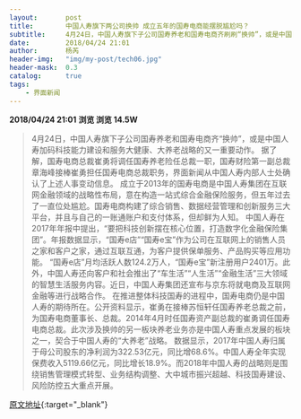 ```yaml
---
layout:       post
title:        中国人寿旗下两公司换帅 成立五年的国寿电商能摆脱尴尬吗？
subtitle:     4月24日，中国人寿旗下子公司国寿养老和国寿电商齐刷刷“换帅”，或是中国人寿加码科技能力建设和服务大健康、大养老战略的又一重要动作。
date:         2018/04/24 21:01
author:       杨芮
header-img:   "img/my-post/tech06.jpg"
header-mask:  0.3
catalog:      true
tags:
    - 界面新闻
---
```


**2018/04/24 21:01**  **浏览 浏览 14.5W**

> 4月24日，中国人寿旗下子公司国寿养老和国寿电商齐“换帅”，或是中国人寿加码科技能力建设和服务大健康、大养老战略的又一重要动作。
据了解，国寿电商总裁崔勇将调任国寿养老险任总裁一职，国寿财险第一副总裁章海峰接棒崔勇担任国寿电商总裁职务，界面新闻从中国人寿内部人士处确认了上述人事变动信息。
成立于2013年的国寿电商是中国人寿集团在互联网金融领域的战略性布局，意在构造一站式综合金融保险服务，但五年过去了一直位处尴尬。国寿电商构建了综合销售、数据经营管理和创新服务三大平台，并且与自己的一账通账户和支付体系，但却鲜为人知。
中国人寿在2017年年报中提出，“要把科技创新摆在核心位置，打造数字化金融保险集团”。年报数据显示，“国寿e店”“国寿e宝”作为公司在互联网上的销售人员之家和客户之家，通过互联互通，为客户提供保单服务、产品购买等应用功能。
“国寿e店”月均活跃人数124.2万人，“国寿e宝”新注册用户2401万。此外，中国人寿还向客户和社会推出了“车生活”“人生活”“金融生活”三大领域的智慧生活服务内容。近日，中国人寿集团还宣布与京东将就电商及互联网金融等进行战略合作。
在推进整体科技国寿的进程中，国寿电商仍是中国人寿的期待所在。公开资料显示，崔勇在接棒苏恒轩任国寿养老总裁之前，为国寿电商董事长、总裁。2014年4月时任国寿资产副总裁的崔勇调任国寿电商总裁。此次涉及换帅的另一板块养老业务亦是中国人寿重点发展的板块之一，契合于中国人寿的“大养老”战略。
数据显示，2017年中国人寿归属于母公司股东的净利润为322.53亿元，同比增68.6%。中国人寿全年实现保费收入5119.66亿元，同比增长18.9%。而2018年中国人寿的战略则是围绕销售管理模式转型、业务结构调整、大中城市振兴超越、科技国寿建设、风险防控五大重点开展。



[原文地址](http://www.jiemian.com/article/2084205.html){:target="_blank"}



